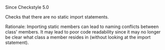 Since Checkstyle 5.0

Checks that there are no static import statements.

Rationale: Importing static members can lead to naming conflicts between class' members. It may lead to poor code readability since it may no longer be clear what class a member resides in (without looking at the import statement).